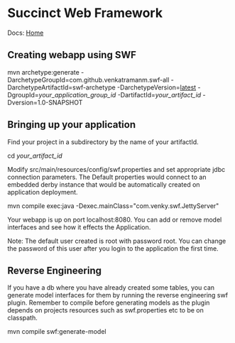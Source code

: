 Succinct Web Framework
======================
Docs: [Home](http://www.succinct.in)


Creating webapp using SWF
-------------------------

mvn archetype:generate -DarchetypeGroupId=com.github.venkatramanm.swf-all  -DarchetypeArtifactId=swf-archetype -DarchetypeVersion=[latest](http://repo1.maven.org/maven2/com/github/venkatramanm/swf-all/swf-all/maven-metadata.xml) -DgroupId=_your_application_group_id_ -DartifactId=_your_artifact_id_ -Dversion=1.0-SNAPSHOT


Bringing up your application
----------------------------

Find your project in a subdirectory by the name of your artifactId.

cd _your_artifact_id_

Modify src/main/resources/config/swf.properties and set appropriate jdbc connection parameters. The Default properties would connect to an embedded derby instance that would be automatically created on application deployment.

mvn compile exec:java -Dexec.mainClass="com.venky.swf.JettyServer"

Your webapp is up on port localhost:8080. You can add or remove model interfaces and see how it effects the Application. 

Note: The default user created is root with password root. You can change the password of this user after you login to the application the first time.


Reverse Engineering
------------------
If you have a db where you have already created some tables, you can generate model interfaces for them by running the reverse engineering swf plugin. Remember to compile before generating models as the plugin depends on projects resources such as swf.properties etc to be on classpath. 

mvn compile swf:generate-model 


